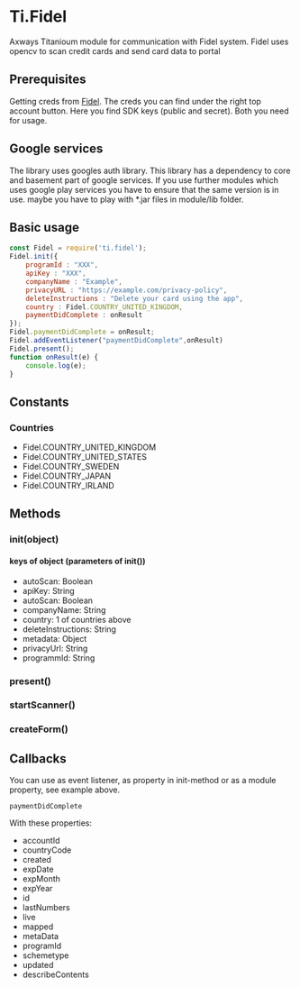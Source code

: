 # Ti.Fidel

Axways Titanioum module for communication with Fidel system. Fidel uses opencv to scan credit cards and send card data to portal

## Prerequisites

Getting creds from [Fidel](http://fidel.uk/). The creds you can find under the right top account button. Here you find SDK keys (public and secret). Both you need for usage.

##  Google services

The library uses googles auth library. This library has a dependency to core and basement part of google services. If you use further modules which uses google play services you have to ensure that the same version is in use. maybe you have to play with *.jar files in module/lib folder.

## Basic usage


```javascript
const Fidel = require('ti.fidel');
Fidel.init({
	programId : "XXX",
	apiKey : "XXX",
	companyName : "Example",
	privacyURL : "https://example.com/privacy-policy",
	deleteInstructions : "Delete your card using the app",
	country : Fidel.COUNTRY_UNITED_KINGDOM,
	paymentDidComplete : onResult
});	
Fidel.paymentDidComplete = onResult;
Fidel.addEventListener("paymentDidComplete",onResult)
Fidel.present();
function onResult(e) {
	console.log(e);
}
```

## Constants

### Countries

* Fidel.COUNTRY\_UNITED\_KINGDOM
* Fidel.COUNTRY\_UNITED\_STATES
* Fidel.COUNTRY\_SWEDEN
* Fidel.COUNTRY\_JAPAN  
* Fidel.COUNTRY\_IRLAND


## Methods

### init(object)
#### keys of object (parameters of init())
* autoScan: Boolean
* apiKey: String
* autoScan: Boolean
* companyName: String
* country: 1 of countries above
* deleteInstructions: String
* metadata: Object
* privacyUrl: String
* programmId: String


### present()

### startScanner()

### createForm()

## Callbacks

You can use as event listener, as property in init-method or as a module property, see example above.

`paymentDidComplete`

With these properties:

* accountId
* countryCode
* created
* expDate
* expMonth
* expYear
* id
* lastNumbers
* live
* mapped
* metaData
* programId
* schemetype
* updated
* describeContents
